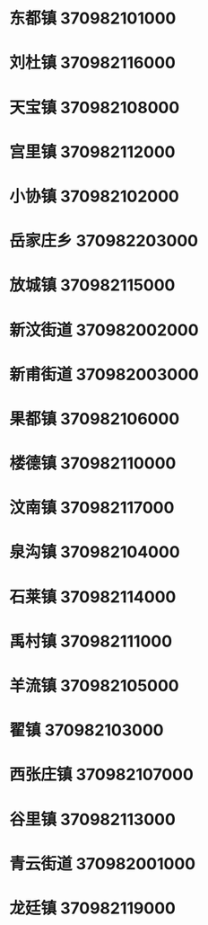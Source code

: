 # 东都镇 370982101000
# 刘杜镇 370982116000
# 天宝镇 370982108000
# 宫里镇 370982112000
# 小协镇 370982102000
# 岳家庄乡 370982203000
# 放城镇 370982115000
# 新汶街道 370982002000
# 新甫街道 370982003000
# 果都镇 370982106000
# 楼德镇 370982110000
# 汶南镇 370982117000
# 泉沟镇 370982104000
# 石莱镇 370982114000
# 禹村镇 370982111000
# 羊流镇 370982105000
# 翟镇 370982103000
# 西张庄镇 370982107000
# 谷里镇 370982113000
# 青云街道 370982001000
# 龙廷镇 370982119000
